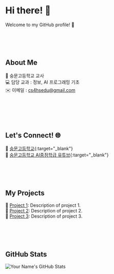 # Hi there! 👋  
Welcome to my GitHub profile! 🌟  
<br><br><br><br>  
  

## About Me  
🏫 숭문고등학교 교사  
💻 담당 교과 : 정보, AI 프로그래밍 기초   
✉️ 이메일 : cs4hsedu@gmail.com   
<br><br>   
<br><br>   


  
## Let's Connect! 🌐  
🔗 [숭문고등학교](https://soongmoon.sen.hs.kr/){:target="_blank"}  
🎥 [숭문고등학교 AI중점학급 유튜브](https://www.youtube.com/@soongmoonai_official){:target="_blank"}  
<br><br><br><br>  
 

  
## My Projects  
📌 [Project 1](https://github.com/project1): Description of project 1.  
📌 [Project 2](https://github.com/project2): Description of project 2.  
📌 [Project 3](https://github.com/project3): Description of project 3.  
<br><br><br><br>  


  
## GitHub Stats  
![Your Name's GitHub Stats](https://github-readme-stats.vercel.app/api?username=yourusername&show_icons=true&theme=dark)  


<br><br><br><br>  


